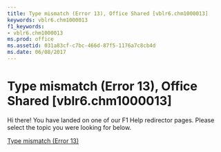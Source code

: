 ```yaml
---
title: Type mismatch (Error 13), Office Shared [vblr6.chm1000013]
keywords: vblr6.chm1000013
f1_keywords:
- vblr6.chm1000013
ms.prod: office
ms.assetid: 031a83cf-c7bc-466d-87f5-1176a7c8cb4d
ms.date: 06/08/2017
---
```



# Type mismatch (Error 13), Office Shared [vblr6.chm1000013]

Hi there! You have landed on one of our F1 Help redirector pages. Please select the topic you were looking for below.

[Type mismatch (Error 13)](http://msdn.microsoft.com/library/cbc7e902-b468-c335-5620-1ff9a2026b9b%28Office.15%29.aspx)

